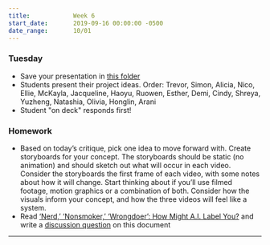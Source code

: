 ```yaml
---
title:            Week 6
start_date:       2019-09-16 00:00:00 -0500
date_range:       10/01
---
```


### Tuesday

- Save your presentation in [this folder](https://drive.google.com/open?id=1nICv1NGcVmozrww8JFcEEN4LXS6u_ikI)
- Students present their project ideas. Order: Trevor, Simon, Alicia, Nico, Ellie, McKayla, Jacqueline, Haoyu, Ruowen, Esther, Demi, Cindy, Shreya, Yuzheng, Natashia, Olivia, Honglin, Arani
- Student "on deck" responds first!

### Homework
- Based on today&rsquo;s critique, pick one idea to move forward with. Create storyboards for your concept. The storyboards should be static (no animation) and should sketch out what will occur in each video. Consider the storyboards the first frame of each video, with some notes about how it will change. Start thinking about if you&rsquo;ll use filmed footage, motion graphics or a combination of both. Consider how the visuals inform your concept, and how the three videos will feel like a system.
- Read [‘Nerd,’ ‘Nonsmoker,’ ‘Wrongdoer’: How Might A.I. Label You?](https://www.nytimes.com/2019/09/20/arts/design/imagenet-trevor-paglen-ai-facial-recognition.html) and write a [discussion question](https://paper.dropbox.com/doc/Nerd-Nonsmoker-Wrongdoer-How-Might-A.I.-Label-You-Discussion-Question--AlyA18ol~fbdTWBo7WTlE73EAQ-ggp4GlMtXquL5hX5zFIjN) on this document


---

